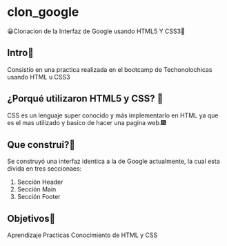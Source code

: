 # clon_google
😀Clonacion de la Interfaz de Google usando HTML5 Y CSS3🎇
## Intro🎇
Consistio en una practica realizada en el bootcamp de Techonolochicas usando HTML u CSS3

## ¿Porqué utilizaron HTML5 y CSS? 🎪
CSS es un lenguaje super conocido y más implementarlo en HTML ya que es el mas
utilizado y basico de hacer una pagina web.🎆

## Que construi?🤔
Se construyó una interfaz identica a la de Google actualmente, la cual esta divida en tres seccionaes:
1. Sección Header
2. Sección Main
3. Sección Footer

## Objetivos🤗
Aprendizaje
Practicas
Conocimiento de HTML y CSS
